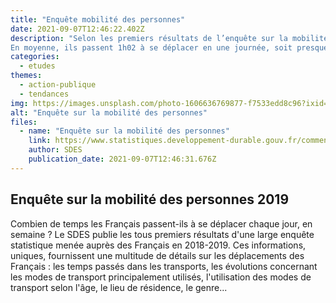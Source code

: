 ```yaml
---
title: "Enquête mobilité des personnes"
date: 2021-09-07T12:46:22.402Z
description: "Selon les premiers résultats de l’enquête sur la mobilité des personnes, en 2019, les Français réalisent environ trois déplacements par jour, du lundi au vendredi. Cela représente près de 181 millions de déplacements quotidiens.
En moyenne, ils passent 1h02 à se déplacer en une journée, soit presque 6 minutes de plus qu’en 2008. Cette hausse s’explique par des déplacements un peu plus longs et par une légère modification des choix des modes de transport utilisés."
categories:
  - etudes
themes:
  - action-publique
  - tendances
img: https://images.unsplash.com/photo-1606636769877-f7533edd8c96?ixid=MnwxMjA3fDB8MHxwaG90by1wYWdlfHx8fGVufDB8fHx8&ixlib=rb-1.2.1&auto=format&fit=crop&w=1227&q=80
alt: "Enquête sur la mobilité des personnes"
files:
  - name: "Enquête sur la mobilité des personnes"
    link: https://www.statistiques.developpement-durable.gouv.fr/comment-les-francais-se-deplacent-ils-en-2019-resultats-de-lenquete-mobilite-des-personnes
    author: SDES
    publication_date: 2021-09-07T12:46:31.676Z
---
```



## Enquête sur la mobilité des personnes 2019

Combien de temps les Français passent-ils à se déplacer chaque jour, en semaine ? Le SDES publie les tous premiers résultats d'une large enquête statistique menée auprès des Français en 2018-2019. Ces informations, uniques, fournissent une multitude de détails sur les  déplacements des Français : les temps passés dans les transports, les évolutions concernant les modes de transport principalement utilisés, l'utilisation des modes de transport selon l'âge, le lieu de résidence, le genre...
